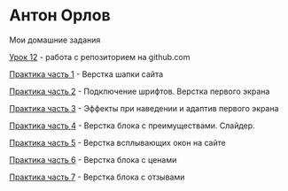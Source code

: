 # Антон Орлов
Мои домашние задания


[Урок 12](https://fogelo.github.io/project7/src/) - работа с репозиторием на github.com

[Практика часть 1](https://fogelo.github.io/ProjectPractice1/src/) - Верстка шапки сайта

[Практика часть 2](https://fogelo.github.io/ProjectPractice2/src/) - Подключение шрифтов. Верстка первого экрана

[Практика часть 3](https://fogelo.github.io/ProjectPractice3/src/) - Эффекты при наведении и адаптив первого экрана

[Практика часть 4](https://fogelo.github.io/ProjectPractice4/src/) - Верстка блока с преимуществами. Слайдер.

[Практика часть 5](https://fogelo.github.io/ProjectPractice5/src/) - Верстка всплывающих окон на сайте

[Практика часть 6](https://fogelo.github.io/ProjectPractice6/src/) - Верстка блока с ценами

[Практика часть 7](https://fogelo.github.io/ProjectPractice7/src/) - Верстка блока с отзывами


